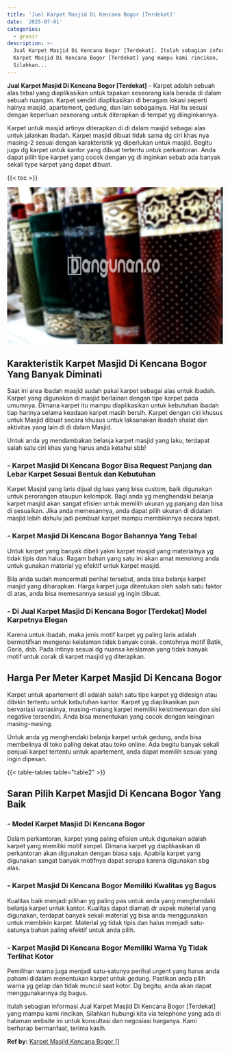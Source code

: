 ```yaml
---
title: 'Jual Karpet Masjid Di Kencana Bogor [Terdekat]'
date: '2025-07-01'
categories:
  - grosir
description: >-
  Jual Karpet Masjid Di Kencana Bogor [Terdekat]. Itulah sebagian informasi Jual
  Karpet Masjid Di Kencana Bogor [Terdekat] yang mampu kami rincikan,
  Silahkan...
---
```


**Jual Karpet Masjid Di Kencana Bogor \[Terdekat\]** – Karpet adalah sebuah alas tebal yang diaplikasikan untuk tapakan seseorang kala berada di dalam sebuah ruangan. Karpet sendiri diaplikasikan di beragam lokasi seperti halnya masjid, apartement, gedung, dan lain sebagainya. Hal itu sesuai dengan keperluan seseorang untuk diterapkan di tempat yg diinginkannya.

Karpet untuk masjid artinya diterapkan di di dalam masjid sebagai alas untuk jalankan ibadah. Karpet masjid dibuat tidak sama dg ciri khas nya masing-2 sesuai dengan karakteristik yg diperlukan untuk masjid. Begitu juga dg karpet untuk kantor yang dibuat tertentu untuk perkantoran. Anda dapat pilih tipe karpet yang cocok dengan yg di inginkan sebab ada banyak sekali type karpet yang dapat dibuat.

{{< toc >}}

![Jual Karpet Masjid Di Kencana Bogor [Terdekat]](/images/grosir-karpet-murah-52.png)

## Karakteristik Karpet Masjid Di Kencana Bogor Yang Banyak Diminati

Saat ini area ibadah masjid sudah pakai karpet sebagai alas untuk ibadah. Karpet yang digunakan di masjid berlainan dengan tipe karpet pada umumnya. Dimana karpet itu mampu diaplikasikan untuk kebutuhan ibadah tiap harinya selama keadaan karpet masih bersih. Karpet dengan ciri khusus untuk Masjid dibuat secara khusus untuk laksanakan ibadah shalat dan aktivitas yang lain di di dalam Masjid.

Untuk anda yg mendambakan belanja karpet masjid yang laku, terdapat salah satu ciri khas yang harus anda ketahui sbb!

### \- Karpet Masjid Di Kencana Bogor Bisa Request Panjang dan Lebar Karpet Sesuai Bentuk dan Kebutuhan

Karpet Masjid yang laris dijual dg luas yang bisa custom, baik digunakan untuk perorangan ataupun kelompok. Bagi anda yg menghendaki belanja karpet masjid akan sangat efisien untuk memliih ukuran yg panjang dan bisa di sesuaikan. Jika anda memesannya, anda dapat pilih ukuran di didalam masjid lebih dahulu jadi pembuat karpet mampu membikinnya secara tepat.

### \- Karpet Masjid Di Kencana Bogor Bahannya Yang Tebal

Untuk karpet yang banyak dibeli yakni karpet masjid yang materialnya yg tidak tipis dan halus. Ragam bahan yang satu ini akan amat menolong anda untuk gunakan material yg efektif untuk karpet masjid.

Bila anda sudah mencermati perihal tersebut, anda bisa belanja karpet masjid yang diharapkan. Harga karpet juga ditentukan oleh salah satu faktor di atas, anda bisa memesannya sesuai yg ingin dibuat.

### \- Di Jual Karpet Masjid Di Kencana Bogor \[Terdekat\] Model Karpetnya Elegan

Karena untuk ibadah, maka jenis motif karpet yg paling laris adalah bermotifkan mengenai keislaman tidak banyak corak. contohnya motif Batik, Garis, dsb. Pada intinya sesuai dg nuansa keislaman yang tidak banyak motif untuk corak di karpet masjid yg diterapkan.

## Harga Per Meter Karpet Masjid Di Kencana Bogor

Karpet untuk apartement dll adalah salah satu tipe karpet yg didesign atau dibikin tertentu untuk kebutuhan kantor. Karpet yg diaplikasikan pun bervariasi variasinya, masing-maisng karpet memiliki keistimewaan dan sisi negative tersendiri. Anda bisa menentukan yang cocok dengan keinginan masing-masing.

Untuk anda yg menghendaki belanja karpet untuk gedung, anda bisa membelinya di toko paling dekat atau toko online. Ada begitu banyak sekali penjual karpet tertentu untuk apartement, anda dapat memilih sesuai yang ingin dipesan.

{{< table-tables table="table2" >}}

## Saran Pilih Karpet Masjid Di Kencana Bogor Yang Baik

### \- Model Karpet Masjid Di Kencana Bogor

Dalam perkantoran, karpet yang paling efisien untuk digunakan adalah karpet yang memiliki motif simpel. Dimana karpet yg diaplikasikan di perkantoran akan digunakan dengan biasa saja. Apabila karpet yang digunakan sangat banyak motifnya dapat serupa karena digunakan sbg alas.

### \- Karpet Masjid Di Kencana Bogor Memiliki Kwalitas yg Bagus

Kualitas baik menjadi pilihan yg paling pas untuk anda yang menghendaki belanja karpet untuk kantor. Kualitas dapat diamati dr aspek material yang digunakan, terdapat banyak sekali material yg bisa anda menggunakan untuk membikin karpet. Material yg tidak tipis dan halus menjadi satu-satunya bahan paling efektif untuk anda pilih.

### \- Karpet Masjid Di Kencana Bogor Memiliki Warna Yg Tidak Terlihat Kotor

Pemilihan warna juga menjadi satu-satunya perihal urgent yang harus anda pahami didalam menentukan karpet untuk gedung. Pastikan anda pilih warna yg gelap dan tidak muncul saat kotor. Dg begitu, anda akan dapat menggunakannya dg bagus.

Itulah sebagian informasi Jual Karpet Masjid Di Kencana Bogor \[Terdekat\] yang mampu kami rincikan, Silahkan hubungi kita via telephone yang ada di halaman website ini untuk konsultasi dan negosiasi harganya. Kami berharap bermanfaat, terima kasih.

**Ref by:**  [Karpet Masjid Kencana Bogor []](https://id.wikipedia.org/wiki/Karpet)

